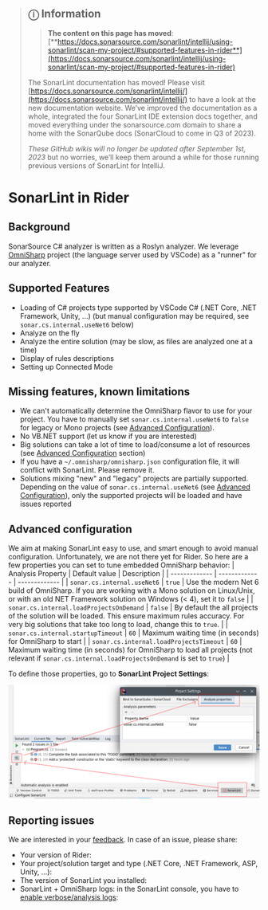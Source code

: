 > ## ⓘ **Information**
>
>>**The content on this page has moved**: [**https://docs.sonarsource.com/sonarlint/intellij/using-sonarlint/scan-my-project/#supported-features-in-rider**](https://docs.sonarsource.com/sonarlint/intellij/using-sonarlint/scan-my-project/#supported-features-in-rider) 
>
>The SonarLint documentation has moved! Please visit [https://docs.sonarsource.com/sonarlint/intellij/](https://docs.sonarsource.com/sonarlint/intellij/) to have a look at the new documentation website. We’ve improved the documentation as a whole, integrated the four SonarLint IDE extension docs together, and moved everything under the sonarsource.com domain to share a home with the SonarQube docs (SonarCloud to come in Q3 of 2023).
>
>*These GitHub wikis will no longer be updated after September 1st, 2023* but no worries, we’ll keep them around a while for those running previous versions of SonarLint for IntelliJ.
>

# SonarLint in Rider

## Background

SonarSource C# analyzer is written as a Roslyn analyzer. We leverage [OmniSharp](https://github.com/OmniSharp/omnisharp-roslyn) project (the language server used by VSCode) as a "runner" for our analyzer.

## Supported Features

* Loading of C# projects type supported by VSCode C# (.NET Core, .NET Framework, Unity, ...) (but manual configuration may be required, see `sonar.cs.internal.useNet6` below)
* Analyze on the fly
* Analyze the entire solution (may be slow, as files are analyzed one at a time)
* Display of rules descriptions
* Setting up Connected Mode

## Missing features, known limitations

* We can't automatically determine the OmniSharp flavor to use for your project. You have to manually set `sonar.cs.internal.useNet6` to `false` for legacy or Mono projects (see [Advanced Configuration](#advanced-configuration)).
* No VB.NET support (let us know if you are interested)
* Big solutions can take a lot of time to load/consume a lot of resources (see [Advanced Configuration](#advanced-configuration) section)
* If you have a `~/.omnisharp/omnisharp.json` configuration file, it will conflict with SonarLint. Please remove it.
* Solutions mixing "new" and "legacy" projects are partially supported. Depending on the value of `sonar.cs.internal.useNet6` (see [Advanced Configuration](#advanced-configuration)), only the supported projects will be loaded and have issues reported

## Advanced configuration

We aim at making SonarLint easy to use, and smart enough to avoid manual configuration. Unfortunately, we are not there yet for Rider. So here are a few properties you can set to tune embedded OmniSharp behavior:
| Analysis Property  | Default value | Description |
| ------------- | ------------- | ------------- |
| `sonar.cs.internal.useNet6`  | `true`  | Use the modern Net 6 build of OmniSharp. If you are working with a Mono solution on Linux/Unix, or with an old NET Framework solution on Windows (< 4), set it to `false` |
| `sonar.cs.internal.loadProjectsOnDemand`  | `false`  | By default the all projects of the solution will be loaded. This ensure maximum rules accuracy. For very big solutions that take too long to load, change this to `true`. |
| `sonar.cs.internal.startupTimeout`  | `60`  | Maximum waiting time (in seconds) for OmniSharp to start |
| `sonar.cs.internal.loadProjectsTimeout`  | `60`  | Maximum waiting time (in seconds) for OmniSharp to load all projects (not relevant if `sonar.cs.internal.loadProjectsOnDemand` is set to `true`) |

To define those properties, go to **SonarLint Project Settings**:

![Analysis Properties](images/rider/project_settings_analysis_props.png "Analysis Properties")

## Reporting issues

We are interested in your [feedback](https://community.sonarsource.com/c/sl/fault/6). In case of an issue, please share:
* Your version of Rider:
* Your project/solution target and type (.NET Core, .NET Framework, ASP, Unity, ...):
* The version of SonarLint you installed:
* SonarLint + OmniSharp logs: in the SonarLint console, you have to [enable verbose/analysis logs](Troubleshooting):